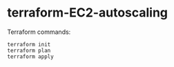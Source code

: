 # terraform-EC2-autoscaling

Terraform commands:
```
terraform init
terraform plan
terraform apply
```
